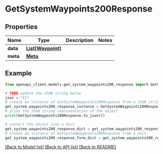 # GetSystemWaypoints200Response



## Properties

Name | Type | Description | Notes
------------ | ------------- | ------------- | -------------
**data** | [**List[Waypoint]**](Waypoint.md) |  | 
**meta** | [**Meta**](Meta.md) |  | 

## Example

```python
from openapi_client.models.get_system_waypoints200_response import GetSystemWaypoints200Response

# TODO update the JSON string below
json = "{}"
# create an instance of GetSystemWaypoints200Response from a JSON string
get_system_waypoints200_response_instance = GetSystemWaypoints200Response.from_json(json)
# print the JSON string representation of the object
print(GetSystemWaypoints200Response.to_json())

# convert the object into a dict
get_system_waypoints200_response_dict = get_system_waypoints200_response_instance.to_dict()
# create an instance of GetSystemWaypoints200Response from a dict
get_system_waypoints200_response_form_dict = get_system_waypoints200_response.from_dict(get_system_waypoints200_response_dict)
```
[[Back to Model list]](../README.md#documentation-for-models) [[Back to API list]](../README.md#documentation-for-api-endpoints) [[Back to README]](../README.md)


